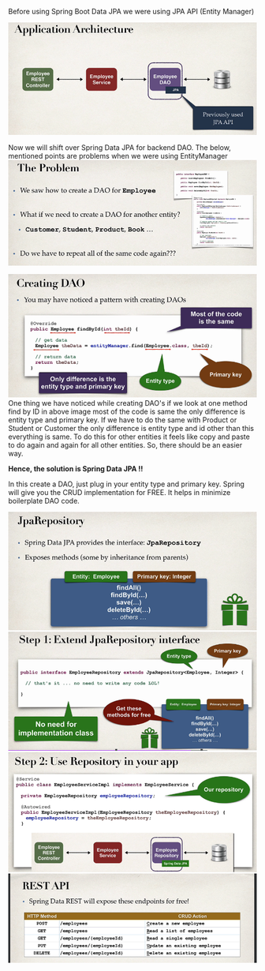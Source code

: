 Before using Spring Boot Data JPA we were using JPA API (Entity Manager)

![](Images/SpringBootJPAapi.png)

Now we will shift over Spring Data JPA for backend DAO. The below, mentioned points are problems when we were using
EntityManager
![](Images/problemWithJPA.png)

![](images/creatingDAO.png)
One thing we have noticed while creating DAO's if we look at one method find by ID in above image most of the code is
same the only difference is entity type and primary key.
If we have to do the same with Product or Student or Customer the only difference is entity type and id other than this
everything is same. To do this for other entities it feels like copy and paste to do again and again for all other
entities. So, there should be an easier way.

**Hence, the solution is Spring Data JPA !!**

In this create a DAO, just plug in your entity type and primary key. Spring will give you the CRUD implementation for
FREE. It helps in minimize boilerplate DAO code.

![](Images/JPARepository.png)
![](Images/Step1JPARepository.png)
![](Images/Step2JPARepository.png)
![](Images/SpringEmployeesAPI.png)